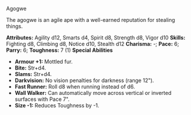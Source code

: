 Agogwe

The agogwe is an agile ape with a well-earned reputation for stealing
things.

**Attributes:** Agility d12, Smarts d4, Spirit d8, Strength d8, Vigor
d10
**Skills:** Fighting d8, Climbing d8, Notice d10, Stealth d12
**Charisma:** -; **Pace:** 6; **Parry:** 6; **Toughness:** 7 (1)
**Special Abilities**
- **Armour +1:** Mottled fur.
- **Bite:** Str+d4.
- **Slams:** Str+d4.
- **Darkvision:** No vision penalties for darkness (range 12").
- **Fast Runner:** Roll d8 when running instead of d6.
- **Wall Walker:** Can automatically move across vertical or inverted
surfaces with Pace 7".
- **Size -1:** Reduces Toughness by -1.

